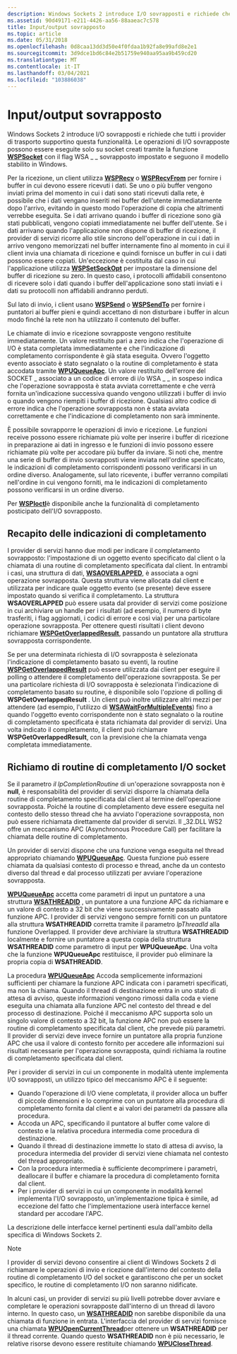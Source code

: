 ```yaml
---
description: Windows Sockets 2 introduce I/O sovrapposti e richiede che tutti i provider di trasporto supportino questa funzionalità.
ms.assetid: 90d49171-e211-4426-aa56-88aaeac7c578
title: Input/output sovrapposto
ms.topic: article
ms.date: 05/31/2018
ms.openlocfilehash: 0d8caa13dd3d50e4f0fdaa1b92fa8e99afd8e2e1
ms.sourcegitcommit: 3d9dce1bd6c84e2b51759e940aa95aa9b459cd20
ms.translationtype: MT
ms.contentlocale: it-IT
ms.lasthandoff: 03/04/2021
ms.locfileid: "103886038"
---
```

# <a name="overlapped-inputoutput"></a>Input/output sovrapposto

Windows Sockets 2 introduce I/O sovrapposti e richiede che tutti i provider di trasporto supportino questa funzionalità. Le operazioni di I/O sovrapposte possono essere eseguite solo su socket creati tramite la funzione [**WSPSocket**](/windows/desktop/api/Ws2spi/nc-ws2spi-lpwspsocket) con il flag WSA \_ \_ sovrapposto impostato e seguono il modello stabilito in Windows.

Per la ricezione, un client utilizza [**WSPRecv**](/previous-versions/windows/hardware/network/ff566309(v=vs.85)) o [**WSPRecvFrom**](/previous-versions/windows/desktop/legacy/ms742287(v=vs.85)) per fornire i buffer in cui devono essere ricevuti i dati. Se uno o più buffer vengono inviati prima del momento in cui i dati sono stati ricevuti dalla rete, è possibile che i dati vengano inseriti nei buffer dell'utente immediatamente dopo l'arrivo, evitando in questo modo l'operazione di copia che altrimenti verrebbe eseguita. Se i dati arrivano quando i buffer di ricezione sono già stati pubblicati, vengono copiati immediatamente nei buffer dell'utente. Se i dati arrivano quando l'applicazione non dispone di buffer di ricezione, il provider di servizi ricorre allo stile sincrono dell'operazione in cui i dati in arrivo vengono memorizzati nel buffer internamente fino al momento in cui il client invia una chiamata di ricezione e quindi fornisce un buffer in cui i dati possono essere copiati. Un'eccezione è costituita dal caso in cui l'applicazione utilizza [**WSPSetSockOpt**](/previous-versions/windows/hardware/network/ff566318(v=vs.85)) per impostare la dimensione del buffer di ricezione su zero. In questo caso, i protocolli affidabili consentono di ricevere solo i dati quando i buffer dell'applicazione sono stati inviati e i dati su protocolli non affidabili andranno perduti.

Sul lato di invio, i client usano [**WSPSend**](/previous-versions/windows/hardware/network/ff566316(v=vs.85)) o [**WSPSendTo**](/previous-versions/windows/desktop/legacy/ms742291(v=vs.85)) per fornire i puntatori ai buffer pieni e quindi accettano di non disturbare i buffer in alcun modo finché la rete non ha utilizzato il contenuto del buffer.

Le chiamate di invio e ricezione sovrapposte vengono restituite immediatamente. Un valore restituito pari a zero indica che l'operazione di I/O è stata completata immediatamente e che l'indicazione di completamento corrispondente è già stata eseguita. Ovvero l'oggetto evento associato è stato segnalato o la routine di completamento è stata accodata tramite [**WPUQueueApc**](/windows/desktop/api/Ws2spi/nf-ws2spi-wpuqueueapc). Un valore restituito dell'errore del SOCKET \_ associato a un codice di errore di i/o WSA \_ \_ in sospeso indica che l'operazione sovrapposta è stata avviata correttamente e che verrà fornita un'indicazione successiva quando vengono utilizzati i buffer di invio o quando vengono riempiti i buffer di ricezione. Qualsiasi altro codice di errore indica che l'operazione sovrapposta non è stata avviata correttamente e che l'indicazione di completamento non sarà imminente.

È possibile sovrapporre le operazioni di invio e ricezione. Le funzioni receive possono essere richiamate più volte per inserire i buffer di ricezione in preparazione ai dati in ingresso e le funzioni di invio possono essere richiamate più volte per accodare più buffer da inviare. Si noti che, mentre una serie di buffer di invio sovrapposti viene inviata nell'ordine specificato, le indicazioni di completamento corrispondenti possono verificarsi in un ordine diverso. Analogamente, sul lato ricevente, i buffer verranno compilati nell'ordine in cui vengono forniti, ma le indicazioni di completamento possono verificarsi in un ordine diverso.

Per [**WSPIoctl**](/previous-versions/windows/hardware/network/ff566296(v=vs.85))è disponibile anche la funzionalità di completamento posticipato dell'I/O sovrapposto.

## <a name="delivering-completion-indications"></a>Recapito delle indicazioni di completamento

I provider di servizi hanno due modi per indicare il completamento sovrapposto: l'impostazione di un oggetto evento specificato dal client o la chiamata di una routine di completamento specificata dal client. In entrambi i casi, una struttura di dati, [**WSAOVERLAPPED**](/windows/desktop/api/Winsock2/ns-winsock2-wsaoverlapped), è associata a ogni operazione sovrapposta. Questa struttura viene allocata dal client e utilizzata per indicare quale oggetto evento (se presente) deve essere impostato quando si verifica il completamento. La struttura **WSAOVERLAPPED** può essere usata dal provider di servizi come posizione in cui archiviare un handle per i risultati (ad esempio, il numero di byte trasferiti, i flag aggiornati, i codici di errore e così via) per una particolare operazione sovrapposta. Per ottenere questi risultati i client devono richiamare [**WSPGetOverlappedResult**](/windows/desktop/api/Ws2spi/nc-ws2spi-lpwspgetoverlappedresult), passando un puntatore alla struttura sovrapposta corrispondente.

Se per una determinata richiesta di I/O sovrapposta è selezionata l'indicazione di completamento basato su eventi, la routine [**WSPGetOverlappedResult**](/windows/desktop/api/Ws2spi/nc-ws2spi-lpwspgetoverlappedresult) può essere utilizzata dai client per eseguire il polling o attendere il completamento dell'operazione sovrapposta. Se per una particolare richiesta di I/O sovrapposta è selezionata l'indicazione di completamento basato su routine, è disponibile solo l'opzione di polling di **WSPGetOverlappedResult** . Un client può inoltre utilizzare altri mezzi per attendere (ad esempio, l'utilizzo di [**WSAWaitForMultipleEvents**](/windows/desktop/api/Winsock2/nf-winsock2-wsawaitformultipleevents)) fino a quando l'oggetto evento corrispondente non è stato segnalato o la routine di completamento specificata è stata richiamata dal provider di servizi. Una volta indicato il completamento, il client può richiamare **WSPGetOverlappedResult**, con la previsione che la chiamata venga completata immediatamente.

## <a name="invoking-socket-io-completion-routines"></a>Richiamo di routine di completamento I/O socket

Se il parametro *il lpCompletionRoutine* di un'operazione sovrapposta non è **null**, è responsabilità del provider di servizi disporre la chiamata della routine di completamento specificata dal client al termine dell'operazione sovrapposta. Poiché la routine di completamento deve essere eseguita nel contesto dello stesso thread che ha avviato l'operazione sovrapposta, non può essere richiamata direttamente dal provider di servizi. Il \_32.DLL WS2 offre un meccanismo APC (Asynchronous Procedure Call) per facilitare la chiamata delle routine di completamento.

Un provider di servizi dispone che una funzione venga eseguita nel thread appropriato chiamando [**WPUQueueApc**](/windows/desktop/api/Ws2spi/nf-ws2spi-wpuqueueapc). Questa funzione può essere chiamata da qualsiasi contesto di processo e thread, anche da un contesto diverso dal thread e dal processo utilizzati per avviare l'operazione sovrapposta.

[**WPUQueueApc**](/windows/desktop/api/Ws2spi/nf-ws2spi-wpuqueueapc) accetta come parametri di input un puntatore a una struttura [**WSATHREADID**](/windows/desktop/api/Ws2spi/ns-ws2spi-wsathreadid) , un puntatore a una funzione APC da richiamare e un valore di contesto a 32 bit che viene successivamente passato alla funzione APC. I provider di servizi vengono sempre forniti con un puntatore alla struttura **WSATHREADID** corretta tramite il parametro *lpThreadId* alla funzione Overlapped. Il provider deve archiviare la struttura **WSATHREADID** localmente e fornire un puntatore a questa copia della struttura **WSATHREADID** come parametro di input per **WPUQueueApc**. Una volta che la funzione **WPUQueueApc** restituisce, il provider può eliminare la propria copia di **WSATHREADID**.

La procedura [**WPUQueueApc**](/windows/desktop/api/Ws2spi/nf-ws2spi-wpuqueueapc) Accoda semplicemente informazioni sufficienti per chiamare la funzione APC indicata con i parametri specificati, ma non la chiama. Quando il thread di destinazione entra in uno stato di attesa di avviso, queste informazioni vengono rimossi dalla coda e viene eseguita una chiamata alla funzione APC nel contesto del thread e del processo di destinazione. Poiché il meccanismo APC supporta solo un singolo valore di contesto a 32 bit, la funzione APC non può essere la routine di completamento specificata dal client, che prevede più parametri. Il provider di servizi deve invece fornire un puntatore alla propria funzione APC che usa il valore di contesto fornito per accedere alle informazioni sui risultati necessarie per l'operazione sovrapposta, quindi richiama la routine di completamento specificata dal client.

Per i provider di servizi in cui un componente in modalità utente implementa I/O sovrapposti, un utilizzo tipico del meccanismo APC è il seguente:

-   Quando l'operazione di I/O viene completata, il provider alloca un buffer di piccole dimensioni e lo comprime con un puntatore alla procedura di completamento fornita dal client e ai valori dei parametri da passare alla procedura.
-   Accoda un APC, specificando il puntatore al buffer come valore di contesto e la relativa procedura intermedia come procedura di destinazione.
-   Quando il thread di destinazione immette lo stato di attesa di avviso, la procedura intermedia del provider di servizi viene chiamata nel contesto del thread appropriato.
-   Con la procedura intermedia è sufficiente decomprimere i parametri, deallocare il buffer e chiamare la procedura di completamento fornita dal client.
-   Per i provider di servizi in cui un componente in modalità kernel implementa l'I/O sovrapposto, un'implementazione tipica è simile, ad eccezione del fatto che l'implementazione userà interfacce kernel standard per accodare l'APC.

La descrizione delle interfacce kernel pertinenti esula dall'ambito della specifica di Windows Sockets 2.

> [!Note]  
> I provider di servizi devono consentire ai client di Windows Sockets 2 di richiamare le operazioni di invio e ricezione dall'interno del contesto della routine di completamento I/O del socket e garantiscono che per un socket specifico, le routine di completamento I/O non saranno nidificate.

 

In alcuni casi, un provider di servizi su più livelli potrebbe dover avviare e completare le operazioni sovrapposte dall'interno di un thread di lavoro interno. In questo caso, un [**WSATHREADID**](/windows/desktop/api/Ws2spi/ns-ws2spi-wsathreadid) non sarebbe disponibile da una chiamata di funzione in entrata. L'interfaccia del provider di servizi fornisce una chiamata [**WPUOpenCurrentThread**](/windows/desktop/api/Ws2spi/nf-ws2spi-wpuopencurrentthread)per ottenere un **WSATHREADID** per il thread corrente. Quando questo **WSATHREADID** non è più necessario, le relative risorse devono essere restituite chiamando [**WPUCloseThread**](/windows/desktop/api/Ws2spi/nf-ws2spi-wpuclosethread).

 

 
